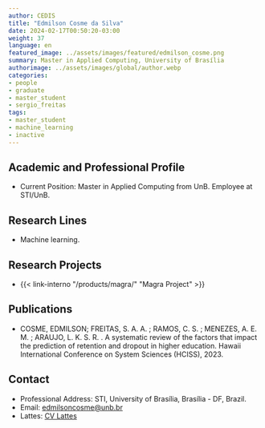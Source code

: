 ```yaml
---
author: CEDIS
title: "Edmilson Cosme da Silva"
date: 2024-02-17T00:50:20-03:00
weight: 37
language: en
featured_image: ../assets/images/featured/edmilson_cosme.png
summary: Master in Applied Computing, University of Brasília
authorimage: ../assets/images/global/author.webp
categories: 
- people
- graduate
- master_student
- sergio_freitas
tags: 
- master_student
- machine_learning
- inactive
---
```

## Academic and Professional Profile
- Current Position: Master in Applied Computing from UnB. Employee at STI/UnB.

## Research Lines
- Machine learning.

## Research Projects
- {{< link-interno "/products/magra/" "Magra Project" >}}

## Publications
- COSME, EDMILSON; FREITAS, S. A. A. ; RAMOS, C. S. ; MENEZES, A. E. M. ; ARAUJO, L. K. S. R. . A systematic review of the factors that impact the prediction of retention and dropout in higher education. Hawaii International Conference on System Sciences (HCISS), 2023.

## Contact
- Professional Address: STI, University of Brasília, Brasília - DF, Brazil.
- Email: [edmilsoncosme@unb.br](mailto:edmilsoncosme@unb.br)
- Lattes: [CV Lattes](http://lattes.cnpq.br/6572772804750712)